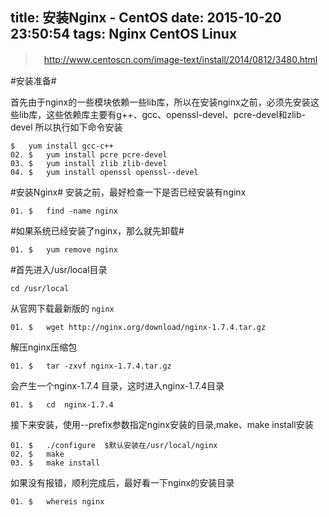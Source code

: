 title: 安装Nginx - CentOS
date: 2015-10-20 23:50:54
tags: Nginx CentOS Linux
---
>　http://www.centoscn.com/image-text/install/2014/0812/3480.html

#安装准备#

首先由于nginx的一些模块依赖一些lib库，所以在安装nginx之前，必须先安装这些lib库，这些依赖库主要有g++、gcc、openssl-devel、pcre-devel和zlib-devel 所以执行如下命令安装

```
$   yum install gcc-c++  
02. $   yum install pcre pcre-devel  
03. $   yum install zlib zlib-devel  
04. $   yum install openssl openssl--devel  

```

#安装Nginx#
安装之前，最好检查一下是否已经安装有nginx

```
01. $   find -name nginx  
```

#如果系统已经安装了nginx，那么就先卸载#
```
01. $   yum remove nginx  
```
#首先进入/usr/local目录


```
cd /usr/local  
```

从官网下载最新版的 `nginx`



```
01. $   wget http://nginx.org/download/nginx-1.7.4.tar.gz  
```
解压nginx压缩包



```
01. $   tar -zxvf nginx-1.7.4.tar.gz  
```
会产生一个nginx-1.7.4 目录，这时进入nginx-1.7.4目录



```
01. $   cd  nginx-1.7.4  
```
接下来安装，使用--prefix参数指定nginx安装的目录,make、make install安装


``` shell
01. $   ./configure  $默认安装在/usr/local/nginx   
02. $   make  
03. $   make install      
```

如果没有报错，顺利完成后，最好看一下nginx的安装目录


```
01. $   whereis nginx  
```
